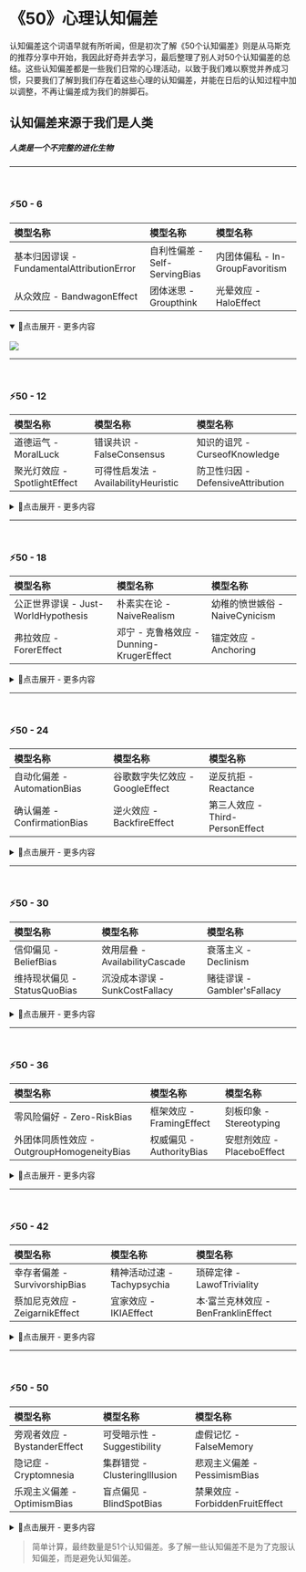 # 《50》心理认知偏差
认知偏差这个词语早就有所听闻，但是初次了解《50个认知偏差》则是从马斯克的推荐分享中开始，我因此好奇并去学习，最后整理了别人对50个认知偏差的总结。这些认知偏差都是一些我们日常的心理活动，以致于我们难以察觉并养成习惯，只要我们了解到我们存在着这些心理的认知偏差，并能在日后的认知过程中加以调整，不再让偏差成为我们的胖脚石。

## 认知偏差来源于我们是人类

##### 人类是一个不完整的进化生物

---
<br>

### ⚡50 - 6

| 模型名称 | 模型名称 | 模型名称 |
| :--- | :--- | :--- |
| 基本归因谬误 - FundamentalAttributionError | 自利性偏差 - Self-ServingBias | 内团体偏私 - In-GroupFavoritism |
| 从众效应 - BandwagonEffect | 团体迷思 - Groupthink | 光晕效应 - HaloEffect |

<details open="True">
<summary>🔅点击展开 - 更多内容</summary>
<br>
<img src="https://github.com/PM-Geeker-ORG/Adok/assets/143123392/6c81e235-a2cd-4ea1-82c6-5519c7c66d74"></img>
</details>

---
<br>

### ⚡50 - 12

| 模型名称 | 模型名称 | 模型名称 |
| :--- | :--- | :--- |
| 道德运气 - MoralLuck | 错误共识 - FalseConsensus | 知识的诅咒 - CurseofKnowledge |
| 聚光灯效应 - SpotlightEffect | 可得性启发法 - AvailabilityHeuristic | 防卫性归因 - DefensiveAttribution |
<details>
<summary>🔅点击展开 - 更多内容</summary>
<br>
<img src="https://github.com/PM-Geeker-ORG/Adok/assets/143123392/83a897a2-ee5d-459e-9c92-980d19b115de"></img>
</details>

---
<br>

### ⚡50 - 18

| 模型名称 | 模型名称 | 模型名称 |
| :--- | :--- | :--- |
| 公正世界谬误 - Just-WorldHypothesis | 朴素实在论 - NaiveRealism | 幼稚的愤世嫉俗 - NaiveCynicism |
| 弗拉效应 - ForerEffect | 邓宁 - 克鲁格效应 - Dunning-KrugerEffect | 锚定效应 - Anchoring |

<details>
<summary>🔅点击展开 - 更多内容</summary>
<br>
<img src="https://github.com/PM-Geeker-ORG/Adok/assets/143123392/9aa5db54-9939-434c-8eea-09ac34b0a386"></img>
</details>

---
<br>

### ⚡50 - 24

| 模型名称 | 模型名称 | 模型名称 |
| :--- | :--- | :--- |
| 自动化偏差 - AutomationBias | 谷歌数字失忆效应 - GoogleEffect | 逆反抗拒 - Reactance |
| 确认偏差 - ConfirmationBias | 逆火效应 - BackfireEffect | 第三人效应 - Third-PersonEffect |

<details>
<summary>🔅点击展开 - 更多内容</summary>
<br>
<img src="https://github.com/PM-Geeker-ORG/Adok/assets/143123392/23b2527f-38f1-4b19-b537-fa10ffc4ea5d"></img>
</details>

---
<br>

### ⚡50 - 30

| 模型名称 | 模型名称 | 模型名称 |
| :--- | :--- | :--- |
| 信仰偏见 - BeliefBias | 效用层叠 - AvailabilityCascade | 衰落主义 - Declinism |
| 维持现状偏见 - StatusQuoBias | 沉没成本谬误 - SunkCostFallacy | 赌徒谬误 - Gambler'sFallacy |

<details>
<summary>🔅点击展开 - 更多内容</summary>
<br>
<img src="https://github.com/PM-Geeker-ORG/Adok/assets/143123392/3a2fd10f-e5d9-40b0-bdce-2efd7b1dd932"></img>
</details>

---
<br>

### ⚡50 - 36

| 模型名称 | 模型名称 | 模型名称 |
| :--- | :--- | :--- |
| 零风险偏好 - Zero-RiskBias | 框架效应 - FramingEffect | 刻板印象 - Stereotyping |
| 外团体同质性效应 - OutgroupHomogeneityBias | 权威偏见 - AuthorityBias | 安慰剂效应 - PlaceboEffect |

<details>
<summary>🔅点击展开 - 更多内容</summary>
<br>
<img src="https://github.com/PM-Geeker-ORG/Adok/assets/143123392/45abeed9-27de-4e01-a056-5857cd5716dc"></img>
</details>

---
<br>

### ⚡50 - 42

| 模型名称 | 模型名称 | 模型名称 |
| :--- | :--- | :--- |
| 幸存者偏差 - SurvivorshipBias | 精神活动过速 - Tachypsychia | 琐碎定律 - LawofTriviality |
| 蔡加尼克效应 - ZeigarnikEffect | 宜家效应 - IKIAEffect | 本·富兰克林效应 - BenFranklinEffect |

<details>
<summary>🔅点击展开 - 更多内容</summary>
<br>
<img src="https://github.com/PM-Geeker-ORG/Adok/assets/143123392/35bcc3da-0466-4a75-a4fc-e01665becf81"></img>
</details>

---
<br>

### ⚡50 - 50

| 模型名称 | 模型名称 | 模型名称 |
| :--- | :--- | :--- |
| 旁观者效应 - BystanderEffect | 可受暗示性 - Suggestibility | 虚假记忆 - FalseMemory |
| 隐记症 - Cryptomnesia | 集群错觉 - ClusteringIllusion | 悲观主义偏差 - PessimismBias |
| 乐观主义偏差 - OptimismBias | 盲点偏见 - BlindSpotBias | 禁果效应 - ForbiddenFruitEffect |

<details>
<summary>🔅点击展开 - 更多内容</summary>
<br>
<img src="https://github.com/PM-Geeker-ORG/Adok/assets/143123392/5723627f-8fa7-4131-8a81-fb3f67afe64f"></img>
</details>

> 简单计算，最终数量是51个认知偏差。多了解一些认知偏差不是为了克服认知偏差，而是避免认知偏差。
